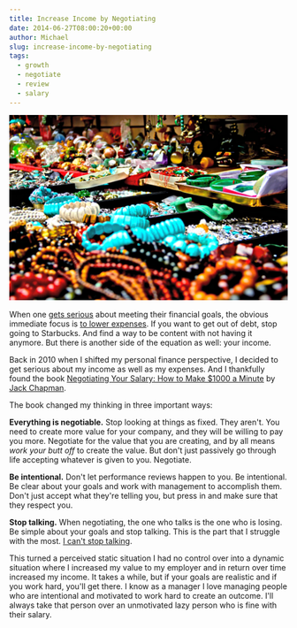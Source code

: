```yaml
---
title: Increase Income by Negotiating
date: 2014-06-27T08:00:20+00:00
author: Michael
slug: increase-income-by-negotiating
tags:
  - growth
  - negotiate
  - review
  - salary
---
```

<div class="full-width">
  <img src="/images/feature-increase-income-by-negotiating.jpg" alt="Increase Income by Negotiating" />
</div>

When one [gets serious](/move-the-needle-with-dave-ramsey/) about meeting their financial goals, the obvious immediate focus is [to lower expenses](/lowering-expenses-with-contentment/). If you want to get out of debt, stop going to Starbucks. And find a way to be content with not having it anymore. But there is another side of the equation as well: your income.

Back in 2010 when I shifted my personal finance perspective, I decided to get serious about my income as well as my expenses. And I thankfully found the book [Negotiating Your Salary: How to Make $1000 a Minute](http://www.amazon.com/gp/product/0931213207/ref=as_li_qf_sp_asin_il_tl?ie=UTF8&camp=1789&creative=9325&creativeASIN=0931213207&linkCode=as2&tag=hedgeopscom-20&linkId=W6BC6IOM726IEVJK) by [Jack Chapman](http://www.salarynegotiations.com/).

The book changed my thinking in three important ways:

**Everything is negotiable.** Stop looking at things as fixed. They aren't. You need to create more value for your company, and they will be willing to pay you more. Negotiate for the value that you are creating, and by all means _work your butt off_ to create the value. But don't just passively go through life accepting whatever is given to you. Negotiate.

**Be intentional.** Don't let performance reviews happen to you. Be intentional. Be clear about your goals and work with management to accomplish them. Don't just accept what they're telling you, but press in and make sure that they respect you.

**Stop talking.** When negotiating, the one who talks is the one who is losing. Be simple about your goals and stop talking. This is the part that I struggle with the most. [I can't stop talking](/speaking/).

This turned a perceived static situation I had no control over into a dynamic situation where I increased my value to my employer and in return over time increased my income. It takes a while, but if your goals are realistic and if you work hard, you'll get there. I know as a manager I love managing people who are intentional and motivated to work hard to create an outcome. I'll always take that person over an unmotivated lazy person who is fine with their salary.